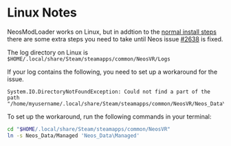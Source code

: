 # Linux Notes

NeosModLoader works on Linux, but in addtion to the [normal install steps](../README.md#installation) there are some extra steps you need to take until Neos issue [#2638](https://github.com/Neos-Metaverse/NeosPublic/issues/2638) is fixed.

The log directory on Linux is `$HOME/.local/share/Steam/steamapps/common/NeosVR/Logs`

If your log contains the following, you need to set up a workaround for the issue.

```
System.IO.DirectoryNotFoundException: Could not find a part of the path "/home/myusername/.local/share/Steam/steamapps/common/NeosVR/Neos_Data\Managed/FrooxEngine.dll".
```

To set up the workaround, run the following commands in your terminal:

```bash
cd "$HOME/.local/share/Steam/steamapps/common/NeosVR"
ln -s Neos_Data/Managed 'Neos_Data\Managed'
```
